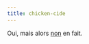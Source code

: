 ```yaml
---
title: chicken-cide
---
```


Oui, mais alors [non](http://chickensuicide.free.fr/index.php?p=171&c=1) en
fait.

